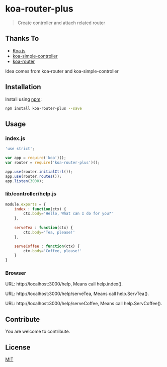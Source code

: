 # koa-router-plus

> Create controller and attach related router 

## Thanks To

- [Koa.js](https://github.com/koajs/koa)
- [koa-simple-controller](https://github.com/mrangelmarino/koa-simple-controller/)
- [koa-router](https://github.com/alexmingoia/koa-router)

Idea comes from koa-router and koa-simple-controller

## Installation

Install using [npm](https://www.npmjs.org/):

```sh
npm install koa-router-plus --save
```


## Usage

### index.js

```javascript
'use strict';

var app = require('koa')();
var router = require('koa-router-plus')();

app.use(router.initialCtrl());
app.use(router.routes());
app.listen(3000);
```

### lib/controller/help.js

```javascript
module.exports = {
    index : function(ctx) {
        ctx.body='Hello, What can I do for you?'
    },
    
    serveTea : function(ctx) {
        ctx.body='Tea, please!'
    },

    serveCoffee : function(ctx) {
        ctx.body='Coffee, please!'
    }
}
```

### Browser

URL: http://localhost:3000/help, Means call help.index().

URL: http://localhost:3000/help/serveTea, Means call help.ServTea().

URL: http://localhost:3000/help/serveCoffee, Means call help.ServCoffee().


## Contribute
You are welcome to contribute.

## License
[MIT](LICENSE)
